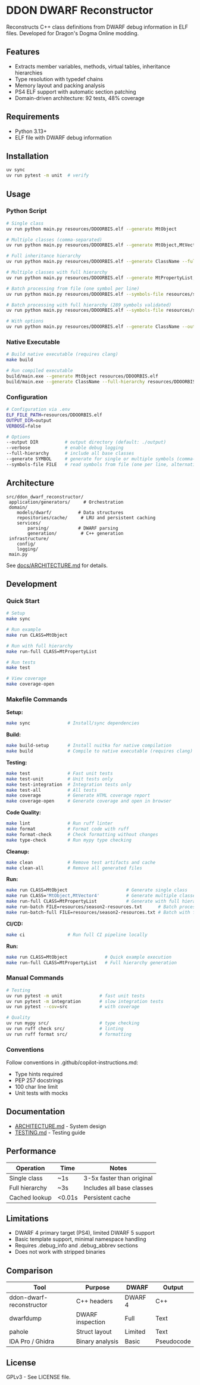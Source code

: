 ﻿# DDON DWARF Reconstructor

Reconstructs C++ class definitions from DWARF debug information in ELF files. Developed for Dragon's Dogma Online modding.

## Features

- Extracts member variables, methods, virtual tables, inheritance hierarchies
- Type resolution with typedef chains
- Memory layout and packing analysis
- PS4 ELF support with automatic section patching
- Domain-driven architecture: 92 tests, 48% coverage

## Requirements

- Python 3.13+
- ELF file with DWARF debug information

## Installation

```bash
uv sync
uv run pytest -m unit  # verify
```

## Usage

### Python Script

```bash
# Single class
uv run python main.py resources/DDOORBIS.elf --generate MtObject

# Multiple classes (comma-separated)
uv run python main.py resources/DDOORBIS.elf --generate MtObject,MtVector4,rTbl2Base

# Full inheritance hierarchy
uv run python main.py resources/DDOORBIS.elf --generate ClassName --full-hierarchy

# Multiple classes with full hierarchy
uv run python main.py resources/DDOORBIS.elf --generate MtPropertyList,rTbl2ChatMacro --full-hierarchy

# Batch processing from file (one symbol per line)
uv run python main.py resources/DDOORBIS.elf --symbols-file resources/season2-resources.txt

# Batch processing with full hierarchy (289 symbols validated)
uv run python main.py resources/DDOORBIS.elf --symbols-file resources/season2-resources.txt --full-hierarchy

# With options
uv run python main.py resources/DDOORBIS.elf --generate ClassName --output dir/ --verbose
```

### Native Executable

```bash
# Build native executable (requires clang)
make build

# Run compiled executable
build/main.exe --generate MtObject resources/DDOORBIS.elf
build/main.exe --generate ClassName --full-hierarchy resources/DDOORBIS.elf
```

### Configuration

```bash
# Configuration via .env
ELF_FILE_PATH=resources/DDOORBIS.elf
OUTPUT_DIR=output
VERBOSE=false

# Options
--output DIR          # output directory (default: ./output)
--verbose             # enable debug logging
--full-hierarchy      # include all base classes
--generate SYMBOL     # generate for single or multiple symbols (comma-separated)
--symbols-file FILE   # read symbols from file (one per line, alternative to --generate)
```

## Architecture

```
src/ddon_dwarf_reconstructor/
 application/generators/     # Orchestration
 domain/
    models/dwarf/          # Data structures
    repositories/cache/     # LRU and persistent caching
    services/
        parsing/           # DWARF parsing
        generation/         # C++ generation
 infrastructure/
    config/
    logging/
 main.py
```

See [docs/ARCHITECTURE.md](docs/ARCHITECTURE.md) for details.

## Development

### Quick Start

```bash
# Setup
make sync

# Run example
make run CLASS=MtObject

# Run with full hierarchy
make run-full CLASS=MtPropertyList

# Run tests
make test

# View coverage
make coverage-open
```

### Makefile Commands

**Setup:**

```bash
make sync              # Install/sync dependencies
```

**Build:**

```bash
make build-setup       # Install nuitka for native compilation
make build             # Compile to native executable (requires clang)
```

**Testing:**

```bash
make test              # Fast unit tests
make test-unit         # Unit tests only
make test-integration  # Integration tests only
make test-all          # All tests
make coverage          # Generate HTML coverage report
make coverage-open     # Generate coverage and open in browser
```

**Code Quality:**

```bash
make lint              # Run ruff linter
make format            # Format code with ruff
make format-check      # Check formatting without changes
make type-check        # Run mypy type checking
```

**Cleanup:**

```bash
make clean             # Remove test artifacts and cache
make clean-all         # Remove all generated files
```

**Run:**

```bash
make run CLASS=MtObject                      # Generate single class
make run CLASS='MtObject,MtVector4'          # Generate multiple classes
make run-full CLASS=MtPropertyList           # Generate with full hierarchy
make run-batch FILE=resources/season2-resources.txt      # Batch process from file
make run-batch-full FILE=resources/season2-resources.txt # Batch with full hierarchy
```

**CI/CD:**

```bash
make ci                # Run full CI pipeline locally
```

**Run:**

```bash
make run CLASS=MtObject              # Quick example execution
make run-full CLASS=MtPropertyList   # Full hierarchy generation
```

### Manual Commands

```bash
# Testing
uv run pytest -m unit              # fast unit tests
uv run pytest -m integration       # slow integration tests
uv run pytest --cov=src            # with coverage

# Quality
uv run mypy src/                   # type checking
uv run ruff check src/             # linting
uv run ruff format src/            # formatting
```

### Conventions

Follow conventions in .github/copilot-instructions.md:

- Type hints required
- PEP 257 docstrings  
- 100 char line limit
- Unit tests with mocks

## Documentation

- [ARCHITECTURE.md](docs/ARCHITECTURE.md) - System design
- [TESTING.md](docs/TESTING.md) - Testing guide

## Performance

| Operation | Time | Notes |
|-----------|------|-------|
| Single class | ~1s | 3-5x faster than original |
| Full hierarchy | ~3s | Includes all base classes |
| Cached lookup | <0.01s | Persistent cache |

## Limitations

- DWARF 4 primary target (PS4), limited DWARF 5 support
- Basic template support, minimal namespace handling
- Requires .debug_info and .debug_abbrev sections
- Does not work with stripped binaries

## Comparison

| Tool | Purpose | DWARF | Output |
|------|---------|-------|--------|
| ddon-dwarf-reconstructor | C++ headers | DWARF 4 | C++ |
| dwarfdump | DWARF inspection | Full | Text |
| pahole | Struct layout | Limited | Text |
| IDA Pro / Ghidra | Binary analysis | Basic | Pseudocode |

## License

GPLv3 - See LICENSE file.
